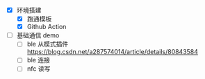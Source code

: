 - [x] 环境搭建
    - [x] 跑通模板
    - [x] Github Action

- [ ] 基础通信 demo
    - [ ] ble 从模式插件 https://blog.csdn.net/a287574014/article/details/80843584
    - [ ] ble 连接
    - [ ] nfc 读写